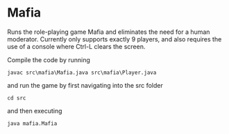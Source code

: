 # Mafia

Runs the role-playing game Mafia and eliminates the need for a human moderator. Currently only supports exactly 9 players, and also requires the use of a console where Ctrl-L clears the screen.

Compile the code by running

    javac src\mafia\Mafia.java src\mafia\Player.java

and run the game by first navigating into the src folder

    cd src

and then executing

    java mafia.Mafia